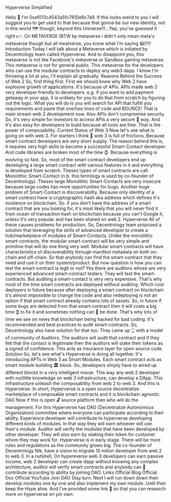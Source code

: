 Hyperverse Simplified 

Hello 👋 I'm 0xaf013c4543a5fc7810e6c7a9. If this looks weird to you I will suggest you to get used to that because that gonna be our new identity, not in this world 🗺 though, beyond this Universe!!!...Yep, you've guessed it right 👉. On METAVERSE (BTW by metaverse i didn't only mean meta's metaverse though but all meatverse, you know what I'm saying 😷)!!!!
Introduction
Today I will talk about a Metaverse which is initiated by Decentrology team called Hyperverse. And to disappoint you, this metaverse is not like Facebook's metaverse or Sandbox gaming metaverse. This metaverse is not for general public. This metaverse for the developers who can use the modular contracts to deploy any web3 dapp. I know I'm throwing a lot at you, I'll explain all gradually.
Reasons Behind the Success of Web 2
So, first thing first. First we should know why Web 2 have explosive growth of applications. It's because of APIs. APIs made web 2 very developer friendly to developers. e.g. if you want to add payment getaway in your app, it is unlikely for you to do that from scratch by figuring out the logic. What you will do is you will search for API that fulfill you requirements and paste that one/two lines of code and BOUNCE! That is main stream web 2 development now. Also APIs don't compromise security. So, it's very simple for investors to access APIs a very secure 🔐 way. And it's also easy for developers to build because all tools are free. That is the power of composability.
Current Status of Web 3
Now let's see what is going on with web 3. For starters I think 🤔 web 3 is full of frictions. Because smart contract developers are very short supply. The reason behind this is, it requires very high skills to become a successful Smart-Contact developer. And code libraries are broken most of the time ⌚. Because everything is evolving so fast. So, most of the smart contract developers end up developing a large smart contract with various features in it and everything is developed from scratch. Theses types of smart contracts are call Monolithic Smart-Contact (n.b. this termilogy is used by co-founder of Decentrology). Theses large Monolithic Smart-Contacts are very insecure because large codes has more opportunities for bugs. Another huge problem of Smart-Contact is discoverability. Because only identity of a smart contract have is cryptographic hash aka address which defines it's existence on blockchain. So. if you don't have the address of a smart contract that are you looking for, it's most likely that you will never find it from ocean of transaction hash on blockchain because  you can't Google it, unless it's very popular and has been shared on web 2.
Hyperverse
All of these causes problems for production. So, Decentrology team proposed a solution that leveraging the skills of advanced developer to create a hub/marketplace of modules of Smart-Contacts. Unlike the monolithic smart-contracts, the modular smart-contract will be very simple and primitive that will do one thing very well. Modular smart-contracts will have characteristics of discoverability through manifest metadata on both on-chain and off-chain. So that anybody can find the smart-contract that they need and use it on their system/product. But now question is how you can test the smart-contract is legit or not? Yes there are auditors whose are very experienced advanced smart-contract testers. They will test the smart-contracts. But auditing a smart-contact is very very expensive. That's why most of the time smart contracts are deployed without auditing. Which cost deployers in future because after deploying a smart contract on blockchain it's almost impossible to change the code and also redeploying is not an option if that smart contract already contains lots of assets. So, in future if some bugs are detected from that smart-contract then it will costs a big time ⌚ to fix it and sometimes nothing can 🥫 be done. That's why lots of time we see on news that blockchain being hacked for bad coding. It's recommended and best practices to audit smart-contracts. So, Decentrology also have solution for that too. They came up 👆 with a model of community of Auditors. The auditors will audit that contract and if they felt that the contact is legitimate then the auditors will stake their tokens as a signed of confidence. This acts as insurance layer for open source code.
Solution
So, let's see what's Hyperverse is doing all together. It's introducing APTs in Web 3 as Smart Modules. Each smart contract acts as smart module building 🏛 block. So, developers simply have to wired up different blocks in a very intelligent manar. This way any web 2 developer with no/little knowledge on web 3 infrastructure, can develop a DApp. This infrastructure unleash the composability from web 2 to web 3. And this is Hyperverse. In short, Hyperverse is a open source decentralize marketplace of composable smart contracts and it is blockchain agnostic.
DAO
Now if this is open 🔓 source platform then who will do the management. For this Hyperverse has DAO (Decentralize Autonomous Organization) committee where everyone can participate according to their ability. Experience developer will contribute to hyperverse developing different kinds of modules. In that way they will earn whoever will use their's module. Auditor will verify the modules that have been developed by other developer. They will also earn by staking their token for customer whom they may work for. Hyperverse is in early stage. There will be more rules and regulations as the community grows big. The co-founder of Decentrology Nik, have a vision to migrate 10 milion developer from web 2 to web 3. In a nutshell, On hypereverse web 3 developers can earn passive income, web 2 developer can create dapp without knowing any complex  architecture, auditor will verify smart contracts and anybody can 🥫 contribute according to ability by joining DAO.
Links
Official Blog 
Official Doc
Official YouTube 
Join DAO
Stay turn. Next I will run down down their develop modules one by one and also implement my own module. Until then keep the Hype alive. And I've provided some link 🔗 so that you can research more on hyperverse on yor own.
